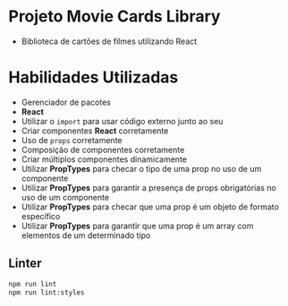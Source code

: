 # Projeto Movie Cards Library
  - Biblioteca de cartões de filmes utilizando React

# Habilidades Utilizadas
  - Gerenciador de pacotes
  - **React**
  - Utilizar o `import` para usar código externo junto ao seu
  - Criar componentes **React** corretamente
  - Uso de `props` corretamente
  - Composição de componentes corretamente
  - Criar múltiplos componentes dinamicamente
  - Utilizar **PropTypes** para checar o tipo de uma prop no uso de um componente
  - Utilizar **PropTypes** para garantir a presença de props obrigatórias no uso de um componente
  - Utilizar **PropTypes** para checar que uma prop é um objeto de formato específico
  - Utilizar **PropTypes** para garantir que uma prop é um array com elementos de um determinado tipo

## Linter

  ```bash
npm run lint
npm run lint:styles
```